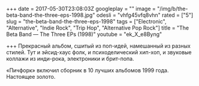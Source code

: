 +++
date = 2017-05-30T23:08:03Z
googleplay = ""
image = "/img/b/the-beta-band-the-three-eps-1998.jpg"
odesli = "vhfg45vfq8vhn"
rated = ["5"]
slug = "the-beta-band-the-three-eps-1998"
tags = ["Electronic", "Alternative", "Indie Rock", "Trip Hop", "Alternative Pop Rock"]
title = "The Beta Band — The Three EPs (1998)"
youtube = "ek_X_e8Byng"

+++
Прекрасный альбом, сшитый из поп-идей, намешанный из разных стилей. Тут и эйсид-хаус фолк, и психоделический хип-хоп, и звуковые коллажи из инди-рока, электроники и брит-попа.

«Пичфорк» включил сборник в 10 лучших альбомов 1999 года. Настоящее золото.
